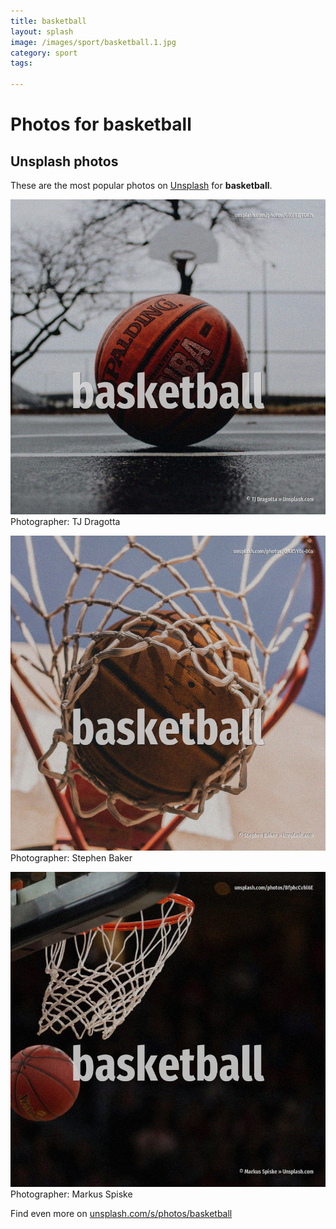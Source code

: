 ```yaml
---
title: basketball
layout: splash
image: /images/sport/basketball.1.jpg
category: sport
tags:

---
```

# Photos for basketball
 
## Unsplash photos
These are the most popular photos on [Unsplash](https://unsplash.com) for **basketball**.
 
![basketball](/images/sport/basketball.1.jpg)
Photographer:  TJ Dragotta
 
![basketball](/images/sport/basketball.2.jpg)
Photographer:  Stephen Baker
 
![basketball](/images/sport/basketball.3.jpg)
Photographer:  Markus Spiske
 
Find even more on [unsplash.com/s/photos/basketball](https://unsplash.com/s/photos/basketball)
 
